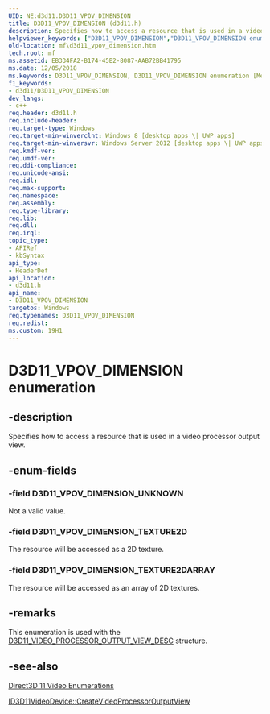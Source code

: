 ```yaml
---
UID: NE:d3d11.D3D11_VPOV_DIMENSION
title: D3D11_VPOV_DIMENSION (d3d11.h)
description: Specifies how to access a resource that is used in a video processor output view.
helpviewer_keywords: ["D3D11_VPOV_DIMENSION","D3D11_VPOV_DIMENSION enumeration [Media Foundation]","D3D11_VPOV_DIMENSION_TEXTURE2D","D3D11_VPOV_DIMENSION_TEXTURE2DARRAY","D3D11_VPOV_DIMENSION_UNKNOWN","d3d11/D3D11_VPOV_DIMENSION","d3d11/D3D11_VPOV_DIMENSION_TEXTURE2D","d3d11/D3D11_VPOV_DIMENSION_TEXTURE2DARRAY","d3d11/D3D11_VPOV_DIMENSION_UNKNOWN","mf.d3d11_vpov_dimension"]
old-location: mf\d3d11_vpov_dimension.htm
tech.root: mf
ms.assetid: EB334FA2-B174-45B2-8087-AAB72BB41795
ms.date: 12/05/2018
ms.keywords: D3D11_VPOV_DIMENSION, D3D11_VPOV_DIMENSION enumeration [Media Foundation], D3D11_VPOV_DIMENSION_TEXTURE2D, D3D11_VPOV_DIMENSION_TEXTURE2DARRAY, D3D11_VPOV_DIMENSION_UNKNOWN, d3d11/D3D11_VPOV_DIMENSION, d3d11/D3D11_VPOV_DIMENSION_TEXTURE2D, d3d11/D3D11_VPOV_DIMENSION_TEXTURE2DARRAY, d3d11/D3D11_VPOV_DIMENSION_UNKNOWN, mf.d3d11_vpov_dimension
f1_keywords:
- d3d11/D3D11_VPOV_DIMENSION
dev_langs:
- c++
req.header: d3d11.h
req.include-header: 
req.target-type: Windows
req.target-min-winverclnt: Windows 8 [desktop apps \| UWP apps]
req.target-min-winversvr: Windows Server 2012 [desktop apps \| UWP apps]
req.kmdf-ver: 
req.umdf-ver: 
req.ddi-compliance: 
req.unicode-ansi: 
req.idl: 
req.max-support: 
req.namespace: 
req.assembly: 
req.type-library: 
req.lib: 
req.dll: 
req.irql: 
topic_type:
- APIRef
- kbSyntax
api_type:
- HeaderDef
api_location:
- d3d11.h
api_name:
- D3D11_VPOV_DIMENSION
targetos: Windows
req.typenames: D3D11_VPOV_DIMENSION
req.redist: 
ms.custom: 19H1
---
```


# D3D11_VPOV_DIMENSION enumeration


## -description


Specifies how to access a resource that is used in a video processor output view.


## -enum-fields




### -field D3D11_VPOV_DIMENSION_UNKNOWN

Not a valid value.


### -field D3D11_VPOV_DIMENSION_TEXTURE2D

The resource will be accessed as a 2D texture.


### -field D3D11_VPOV_DIMENSION_TEXTURE2DARRAY

The resource will be accessed as an array of 2D textures.


## -remarks



This enumeration is used with the <a href="https://docs.microsoft.com/windows/desktop/api/d3d11/ns-d3d11-d3d11_video_processor_output_view_desc">D3D11_VIDEO_PROCESSOR_OUTPUT_VIEW_DESC</a> structure.




## -see-also




<a href="https://docs.microsoft.com/windows/desktop/medfound/direct3d-11-video-enumerations">Direct3D 11 Video Enumerations</a>



<a href="https://docs.microsoft.com/windows/desktop/api/d3d11/nf-d3d11-id3d11videodevice-createvideoprocessoroutputview">ID3D11VideoDevice::CreateVideoProcessorOutputView</a>
 

 

